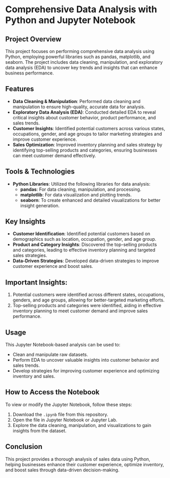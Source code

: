 # Comprehensive Data Analysis with Python and Jupyter Notebook

## Project Overview
This project focuses on performing comprehensive data analysis using Python, employing powerful libraries such as pandas, matplotlib, and seaborn. The project includes data cleaning, manipulation, and exploratory data analysis (EDA) to uncover key trends and insights that can enhance business performance.

## Features
- **Data Cleaning & Manipulation**: Performed data cleaning and manipulation to ensure high-quality, accurate data for analysis.
- **Exploratory Data Analysis (EDA)**: Conducted detailed EDA to reveal critical insights about customer behavior, product performance, and sales trends.
- **Customer Insights**: Identified potential customers across various states, occupations, gender, and age groups to tailor marketing strategies and improve customer experience.
- **Sales Optimization**: Improved inventory planning and sales strategy by identifying top-selling products and categories, ensuring businesses can meet customer demand effectively.

## Tools & Technologies
- **Python Libraries**: Utilized the following libraries for data analysis:
  - **pandas**: For data cleaning, manipulation, and processing.
  - **matplotlib**: For data visualization and plotting trends.
  - **seaborn**: To create enhanced and detailed visualizations for better insight generation.
  
## Key Insights
- **Customer Identification**: Identified potential customers based on demographics such as location, occupation, gender, and age group.
- **Product and Category Insights**: Discovered the top-selling products and categories, leading to effective inventory planning and targeted sales strategies.
- **Data-Driven Strategies**: Developed data-driven strategies to improve customer experience and boost sales.

## Important Insights:
1. Potential customers were identified across different states, occupations, genders, and age groups, allowing for better-targeted marketing efforts.
2. Top-selling products and categories were identified, aiding in effective inventory planning to meet customer demand and improve sales performance.
  
## Usage
This Jupyter Notebook-based analysis can be used to:
- Clean and manipulate raw datasets.
- Perform EDA to uncover valuable insights into customer behavior and sales trends.
- Develop strategies for improving customer experience and optimizing inventory and sales.

## How to Access the Notebook
To view or modify the Jupyter Notebook, follow these steps:
1. Download the `.ipynb` file from this repository.
2. Open the file in Jupyter Notebook or Jupyter Lab.
3. Explore the data cleaning, manipulation, and visualizations to gain insights from the dataset.

## Conclusion
This project provides a thorough analysis of sales data using Python, helping businesses enhance their customer experience, optimize inventory, and boost sales through data-driven decision-making.
